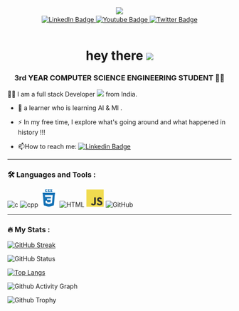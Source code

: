 
<!--
**VaishnaviMandloi/VaishnaviMandloi** is a ✨ _special_ ✨ repository because its `README.md` (this file) appears on your GitHub profile.

Here are some ideas to get you started:

- 🔭 I’m currently working on ...
- 🌱 I’m currently learning ...
- 👯 I’m looking to collaborate on ...
- 🤔 I’m looking for help with ...
- 💬 Ask me about ...
- 📫 How to reach me: ...
- 😄 Pronouns: ...
- ⚡ Fun fact: ...
-->

<div id="header" align="center">
  <img src="https://media.giphy.com/media/emGDBYPZ2mVrsS1biZ/giphy.gif" width="200"/>
</div>

<div id="badges" align="center">
  <a href="https://www.linkedin.com/in/vaishnavi-mandloi-18ba2a206">
    <img src="https://img.shields.io/badge/LinkedIn-blue?style=for-the-badge&logo=linkedin&logoColor=white" alt="LinkedIn Badge"/>
  </a>
  <a href="https://youtube.com/channel/UCSw_SxFUct7dfBFY3f0F68Q">
    <img src="https://img.shields.io/badge/YouTube-red?style=for-the-badge&logo=youtube&logoColor=white" alt="Youtube Badge"/>
  </a>
  <a href="https://mobile.twitter.com/VaishnaviAD">
    <img src="https://img.shields.io/badge/Twitter-blue?style=for-the-badge&logo=twitter&logoColor=white" alt="Twitter Badge"/>
  </a>
</div>

<div align="center">
<img src="https://komarev.com/ghpvc/?username=VaishnaviMandloi&style=flat-square&color=blue" alt=""/>

<h1>
  hey there
  <img src="https://media.giphy.com/media/hvRJCLFzcasrR4ia7z/giphy.gif" width="30"/>
</h1>

### 3rd YEAR COMPUTER SCIENCE ENGINEERING STUDENT 👩‍🎓

</div>
 
:woman_technologist: I am a full stack Developer <img src="https://media.giphy.com/media/WUlplcMpOCEmTGBtBW/giphy.gif" width="30"> from India.

- :seedling: a learner who is learning AI & Ml .

- :zap: In my free time, I explore what's going around and what happened in history !!!

- :mailbox:How to reach me: [![Linkedin Badge](https://img.shields.io/badge/-Vaishnavi-blue?style=flat&logo=Linkedin&logoColor=white)](https://www.linkedin.com/in/vaishnavi-mandloi-18ba2a206)

---

### :hammer_and_wrench: Languages and Tools :

<div>
   
  <img src="https://cdn.jsdelivr.net/gh/devicons/devicon/icons/c/c-original.svg" title="c" alt="c" width="40" height="40"/>
  
  <img src="https://isocpp.org/assets/images/cpp_logo.png" title="cpp" alt="cpp" width="40" height="40"/>

  <img src="https://github.com/devicons/devicon/blob/master/icons/css3/css3-plain-wordmark.svg"  title="CSS3" alt="CSS" width="40" height="40"/>
  
  <img src="https://cdn.jsdelivr.net/gh/devicons/devicon/icons/html5/html5-original-wordmark.svg" title="HTML5" alt="HTML" width="40" height="40"/>
  
  <img src="https://github.com/devicons/devicon/blob/master/icons/javascript/javascript-original.svg" title="JavaScript" alt="JavaScript" width="40" height="40"/>

  <img src="https://cdn.jsdelivr.net/gh/devicons/devicon/icons/github/github-original-wordmark.svg" title="GitHub" alt="GitHub" width="40" height="40"/>
</div>

---

### :fire: My Stats :
[![GitHub Streak](http://github-readme-streak-stats.herokuapp.com?user=VaishnaviMandloi&theme=dark&hide_border=true)](https://git.io/streak-stats)

<img src="https://github-readme-stats.vercel.app/api?username=VaishnaviMandloi&count_private=true&show_icons=true&theme=radical" alt="GitHub Status"/>

[![Top Langs](https://github-readme-stats.vercel.app/api/top-langs/?username=VaishnaviMandloi&layout=compact&theme=vision-friendly-dark)](https://github.com/VaishnaviMandloi/github-readme-stats)

![Github Activity Graph](https://activity-graph.herokuapp.com/graph?username=VaishnaviMandloi&theme=xcode)

![Github Trophy](https://github-profile-trophy.vercel.app/?username=VaishnaviMandloi&theme=theme_name)
